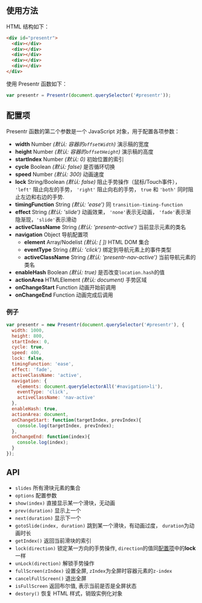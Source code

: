 ## 使用方法
HTML 结构如下：

```html
<div id="presentr">
  <div></div>
  <div></div>
  <div></div>
  <div></div>
  <div></div>
</div>
```

使用 Presentr 函数如下：

```javascript
var presentr = Presentr(document.querySelector('#presentr'));
```

## 配置项
Presentr 函数的第二个参数是一个 JavaScript 对象，用于配置各项参数：

  - **width** Number *(默认: 容器的`offsetWidth`)* 演示稿的宽度
  - **height** Number *(默认: 容器的`offsetHeight`)* 演示稿的高度
  - **startIndex** Number *(默认: 0)* 初始位置的索引
  - **cycle** Boolean *(默认: false)* 是否循环切换
  - **speed** Number *(默认: 300)* 动画速度
  - **lock** String/Boolean *(默认: false)* 阻止手势操作（鼠标/Touch事件）， `'left'` 阻止向左的手势， `'right'` 阻止向右的手势， `true` 和 `'both'` 同时阻止左边和右边的手势.
  - **timingFunction** String *(默认: 'ease')* 同 `transition-timing-function`
  - **effect** String *(默认: 'slide')* 动画效果， `'none'`表示无动画， `'fade'`表示渐隐渐现，`'slide'`表示滑动
  - **activeClassName** String *(默认: 'presentr-active')* 当前显示元素的类名
  - **navigation** Object 导航配置项
    - **element** Array/Nodelist *(默认: [ ])* HTML DOM 集合
    - **eventType** String *(默认: 'click')* 绑定到导航元素上的事件类型
    - **activeClassName** String *(默认: 'presentr-nav-active')* 当前导航元素的类名
  - **enableHash** Boolean *(默认: true)* 是否改变`location.hash`的值
  - **actionArea** HTMLElement *(默认: document)* 手势区域
  - **onChangeStart** Function 动画开始前调用
  - **onChangeEnd** Function 动画完成后调用

### 例子

```javascript
var presentr = new Presentr(document.querySelector('#presentr'), {
  width: 1000,
  height: 800,
  startIndex: 0,
  cycle: true,
  speed: 400,
  lock: false,
  timingFunction: 'ease',
  effect: 'fade',
  activeClassName: 'active',
  navigation: {
    elements: document.querySelectorAll('#navigation>li'),
    eventType: 'click',
    activeClassName: 'nav-active'
  },
  enableHash: true,
  actionArea: document,
  onChangeStart: function(targetIndex, prevIndex){
    console.log(targetIndex, prevIndex);
  },
  onChangeEnd: function(index){
    console.log(index);
  }
});
```

## API
  - `slides` 所有滑块元素的集合
  - `options` 配置参数
  - `show(index)` 直接显示某一个滑块，无动画
  - `prev(duration)` 显示上一个
  - `next(duration)` 显示下一个
  - `gotoSlide(index, duration)` 跳到某一个滑块，有动画过度， `duration`为动画时长
  - `getIndex()` 返回当前滑块的索引
  - `lock(direction)` 锁定某一方向的手势操作, `direction`的值同[配置项](#配置项)中的**lock**一样
  - `unLock(direction)` 解锁手势操作
  - `fullScreen(zIndex)` 设置全屏, `zIndex`为全屏时容器元素的`z-index`
  - `cancelFullScreen()` 退出全屏
  - `isFullScreen` 返回布尔值, 表示当前是否是全屏状态
  - `destory()` 恢复 HTML 样式，销毁实例化对象